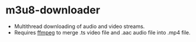 # m3u8-downloader

* Multithread downloading of audio and video streams.
* Requires [ffmpeg](https://www.ffmpeg.org/) to merge .ts video file and .aac audio file into .mp4 file.